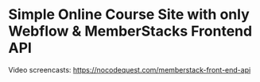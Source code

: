 # Simple Online Course Site with only Webflow & MemberStacks Frontend API

Video screencasts: https://nocodequest.com/memberstack-front-end-api

